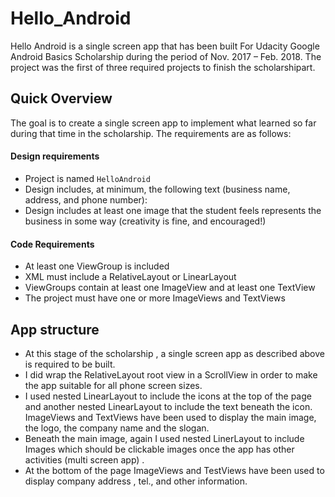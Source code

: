 # Hello_Android
Hello Android is a single screen app that has been built For Udacity Google Android Basics Scholarship
during the period of Nov. 2017 – Feb. 2018. The project was the first of three required projects to finish the scholarshipart.

## Quick Overview 

The goal is to create a single screen app to implement what learned so far during that time in the scholarship. 
The requirements are as follows:

#### Design requirements 
 - Project is named `HelloAndroid`
 - Design includes, at minimum, the following text (business name, address, and phone number):
 - Design includes at least one image that the student feels represents the business in some way (creativity is fine, and encouraged!) 

#### Code Requirements
- At least one ViewGroup is included
- XML must include a RelativeLayout or LinearLayout
-	ViewGroups contain at least one ImageView and at least one TextView
-	The project must have one or more ImageViews and TextViews

## App structure 

-	At this stage of the scholarship , a single screen app as described above is required to be built.
-	I did wrap the RelativeLayout root view in a ScrollView in order to make the app suitable for all phone screen sizes.
-	I used nested LinearLayout to include the icons at the top of the page and another nested LinearLayout to include the text
  beneath the icon. ImageViews and TextViews have been used to display the main image, the logo, the company name and the slogan. 
-	Beneath the main image, again I used nested LinerLayout to include Images which should be clickable images once the app has 
  other activities (multi screen app) . 
-	At the bottom of the page ImageViews and TestViews have been used to display company address , tel.,  and other information.
